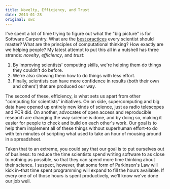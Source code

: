 ```yaml
---
title: Novelty, Efficiency, and Trust
date: 2013-01-28
original: swc
---
```


<p>I've spent a lot of time trying to figure out what the "big picture" is for Software Carpentry.  What are the <a href="http://arxiv.org/abs/1210.0530">best practices</a> every scientist should master?  What are the principles of computational thinking?  How exactly are we helping people?  My latest attempt to put this all in a nutshell has three strands: <em>novelty</em>, <em>efficiency</em>, and <em>trust</em>:</p>
<ol>
  <li>By improving scientists' computing skills, we're helping them do things they couldn't do before.</li>
  <li>We're also showing them how to do things with less effort.</li>
  <li>Finally, scientists can have more confidence in results (both their own and others') that are produced our way.</li>
</ol>
<p>The second of these, efficiency, is what sets us apart from other "computing for scientists" initiatives.  On on side, supercomputing and big data have opened up entirely new kinds of science, just as radio telescopes and PCR did.  On another, advocates of open access and reproducible research are changing the way science is done, and by doing so, making it easier for people to check and build on each other's work.  Our goal is to help them implement all of these things without superhuman effort–to do with ten minutes of scripting what used to take an hour of mousing around in a spreadsheet.</p>
<p>Taken that to an extreme, you could say that our goal is to put ourselves out of business: to reduce the time scientists spend writing software to as close to nothing as possible, so that they can spend more time thinking about their science.  I suspect, however, that some form of Parkinson's Law will kick in–that time spent programming will expand to fill the hours available.  If every one of of those hours is spent productively, we'll know we've done our job well.</p>

